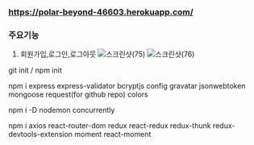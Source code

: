 ### https://polar-beyond-46603.herokuapp.com/

### 주요기능
  1. 회원가입,로그인,로그아웃
  ![스크린샷(75)](https://user-images.githubusercontent.com/66147646/101276757-76d1b400-37f2-11eb-939c-0c3431a8b051.png)
  ![스크린샷(76)](https://user-images.githubusercontent.com/66147646/101276846-358dd400-37f3-11eb-8c4b-501b7c21415e.png)
  
git init / npm init

npm i express express-validator bcryptjs config gravatar jsonwebtoken mongoose request(for github repo) colors

npm i -D nodemon concurrently

npm i axios react-router-dom redux react-redux redux-thunk redux-devtools-extension moment react-moment


